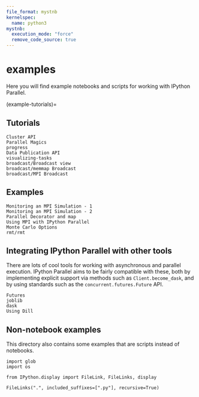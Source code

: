 ```yaml
---
file_format: mystnb
kernelspec:
  name: python3
mystnb:
  execution_mode: "force"
  remove_code_source: true
---
```


# examples

Here you will find example notebooks and scripts for working with IPython Parallel.

(example-tutorials)=

## Tutorials

```{toctree}
Cluster API
Parallel Magics
progress
Data Publication API
visualizing-tasks
broadcast/Broadcast view
broadcast/memmap Broadcast
broadcast/MPI Broadcast
```

## Examples

```{toctree}
Monitoring an MPI Simulation - 1
Monitoring an MPI Simulation - 2
Parallel Decorator and map
Using MPI with IPython Parallel
Monte Carlo Options
rmt/rmt
```

## Integrating IPython Parallel with other tools

There are lots of cool tools for working with asynchronous and parallel execution. IPython Parallel aims to be fairly compatible with these, both by implementing explicit support via methods such as `Client.become_dask`, and by using standards such as the `concurrent.futures.Future` API.

```{toctree}
Futures
joblib
dask
Using Dill
```

## Non-notebook examples

This directory also contains some examples that are scripts instead of notebooks.

```{code-cell}
import glob
import os

from IPython.display import FileLink, FileLinks, display

FileLinks(".", included_suffixes=[".py"], recursive=True)
```
